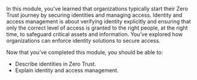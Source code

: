 In this module, you’ve learned that organizations typically start their Zero Trust journey by securing identities and managing access. Identity and access management is about verifying identity explicitly and ensuring that only the correct level of access is granted to the right people, at the right time, to safeguard critical assets and information. You’ve explored how organizations can enforce identity solutions to secure access.

Now that you’ve completed this module, you should be able to:

- Describe identities in Zero Trust.
- Explain identity and access management.

